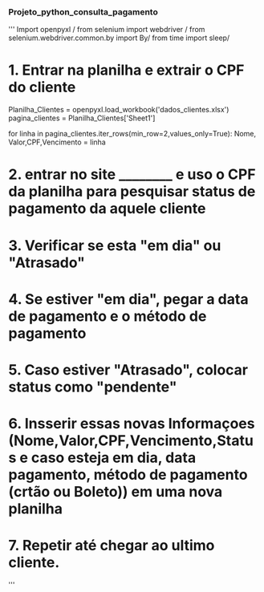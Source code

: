 ### Projeto_python_consulta_pagamento ###
'''
Import openpyxl
/
from selenium import webdriver /
from selenium.webdriver.common.by import By/
from time import sleep/

# 1. Entrar na planilha e extrair o CPF do cliente 

Planilha_Clientes = openpyxl.load_workbook('dados_clientes.xlsx')
pagina_clientes = Planilha_Clientes['Sheet1']


for linha in pagina_clientes.iter_rows(min_row=2,values_only=True):
   Nome, Valor,CPF,Vencimento = linha


# 2. entrar no site ________ e uso o CPF da planilha para pesquisar status de pagamento da aquele cliente 
# 3. Verificar se esta "em dia" ou "Atrasado" 
# 4. Se estiver "em dia", pegar a data de pagamento e o método de pagamento 
# 5. Caso estiver "Atrasado", colocar status como "pendente" 
# 6. Insserir essas novas Informaçoes (Nome,Valor,CPF,Vencimento,Status e caso esteja em dia, data pagamento, método de pagamento (crtão ou Boleto)) em uma nova planilha 
# 7. Repetir até chegar ao ultimo cliente. 

   '''
